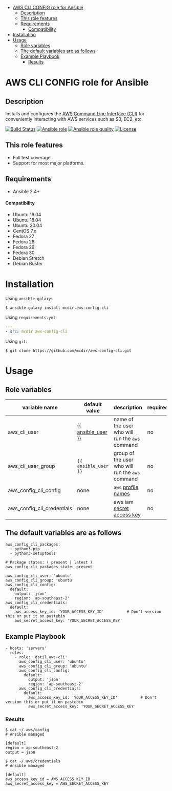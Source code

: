 - [AWS CLI CONFIG role for Ansible](#aws-cli-config-role-for-ansible)
  - [Description](#description)
  - [This role features](#this-role-features)
  - [Requirements](#requirements)
      - [Compatibility](#compatibility)
- [Installation](#installation)
- [Usage](#usage)
  - [Role variables](#role-variables)
  - [The default variables are as follows](#the-default-variables-are-as-follows)
  - [Example Playbook](#example-playbook)
    - [Results](#results)


# AWS CLI CONFIG role for Ansible

## Description


Installs and configures the [AWS Command Line Interface (CLI)](https://aws.amazon.com/cli/) for conveniently 
interacting with AWS services such as S3, EC2, etc.

[![Build Status](https://travis-ci.org/mcdir/aws-config-cli.svg?branch=master)](https://travis-ci.org/mcdir/aws-config-cli)
[![Ansible role](https://img.shields.io/ansible/role/49459.svg?style=flat)](https://galaxy.ansible.com/mcdir/aws_config_cli)
[![Ansible role quality](https://img.shields.io/ansible/quality/49459.svg?style=flat)](https://galaxy.ansible.com/badpacketsllc/aws_cli)
[![License](https://img.shields.io/github/license/mcdir/aws-config-cli.svg?style=flat)](https://github.com/mcdir/aws-config-cli/blob/master/LICENSE)


## This role features
- Full test coverage.
- Support for most major platforms.


## Requirements

- Ansible 2.4+

#### Compatibility

- Ubuntu 16.04 
- Ubuntu 18.04 
- Ubuntu 20.04 
- CentOS 7.x
- Fedora 27
- Fedora 28
- Fedora 29
- Fedora 30
- Debian Stretch
- Debian Buster

# Installation


Using `ansible-galaxy`:

```shell
$ ansible-galaxy install mcdir.aws-config-cli
```

Using `requirements.yml`:

```yaml
---
- src: mcdir.aws-config-cli
```

Using `git`:

```shell
$ git clone https://github.com/mcdir/aws-config-cli.git
```

# Usage

## Role variables


| variable name              | default value                                                                                                                                                    | description                                                                                                   | required |
|----------------------------|------------------------------------------------------------------------------------------------------------------------------------------------------------------|---------------------------------------------------------------------------------------------------------------|----------|
| aws_cli_user               | [{{ ansible_user }}](https://docs.ansible.com/ansible/latest/user_guide/playbooks_variables.html?highlight=ansible_user#variables-discovered-from-systems-facts) | name of the user who will run the `aws` command                                                               | no       |
| aws_cli_user_group         | `{{ ansible_user }}`                                                                                                                                             | group of the user who will run the `aws` command                                                              | no       |
| aws_config_cli_config      | none                                                                                                                                                             | `aws` [profile names](https://docs.aws.amazon.com/cli/latest/userguide/cli-configure-profiles.html)           | no       |
| aws_config_cli_credentials | none                                                                                                                                                             | aws iam [secret access key](https://docs.aws.amazon.com/IAM/latest/UserGuide/id_credentials_access-keys.html) | no       |


## The default variables are as follows

    aws_config_cli_packages:
      - python3-pip
      - python3-setuptools

    # Package states: ( present | latest )
    aws_config_cli_packages_state: present

    aws_config_cli_user: 'ubuntu'
    aws_config_cli_group: 'ubuntu'
    aws_config_cli_config:
      default:
        output: 'json'
        region: 'ap-southeast-2'
    aws_config_cli_credentials:
      default:
        aws_access_key_id: 'YOUR_ACCESS_KEY_ID'          # Don't version this or put it on pastebin
        aws_secret_access_key: 'YOUR_SECRET_ACCESS_KEY'

## Example Playbook

    - hosts: 'servers'
      roles:
        - role: 'dstil.aws-cli'
          aws_config_cli_user: 'ubuntu'
          aws_config_cli_group: 'ubuntu'
          aws_config_cli_config:
            default:
              output: 'json'
              region: 'ap-southeast-2'
          aws_config_cli_credentials:
            default:
              aws_access_key_id: 'YOUR_ACCESS_KEY_ID'          # Don't version this or put it on pastebin
              aws_secret_access_key: 'YOUR_SECRET_ACCESS_KEY'


### Results

```shell
$ cat ~/.aws/config
# Ansible managed

[default]
region = ap-southeast-2
output = json

$ cat ~/.aws/credentials
# Ansible managed

[default]
aws_access_key_id = AWS_ACCESS_KEY_ID
aws_secret_access_key = AWS_SECRET_ACCESS_KEY
```
